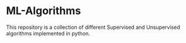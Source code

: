 # ML-Algorithms

<p> This repository is a collection of different Supervised and Unsupervised algorithms 
implemented in python.

</p>